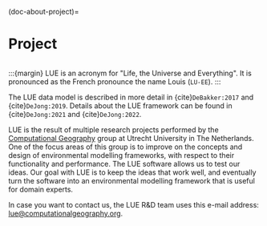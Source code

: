 (doc-about-project)=
# Project

```{include} short_description.md
```

:::{margin}
LUE is an acronym for "Life, the Universe and Everything". It is pronounced as the French pronounce the name
Louis (`LU-EE`).
:::

The LUE data model is described in more detail in {cite}`DeBakker:2017` and {cite}`DeJong:2019`. Details
about the LUE framework can be found in {cite}`DeJong:2021` and {cite}`DeJong:2022`.

LUE is the result of multiple research projects performed by the [Computational
Geography](https://www.computationalgeography.org) group at Utrecht University in The Netherlands. One of the
focus areas of this group is to improve on the concepts and design of environmental modelling frameworks, with
respect to their functionality and performance. The LUE software allows us to test our ideas. Our goal with
LUE is to keep the ideas that work well, and eventually turn the software into an environmental modelling
framework that is useful for domain experts.

In case you want to contact us, the LUE R&D team uses this e-mail address: lue@computationalgeography.org.
